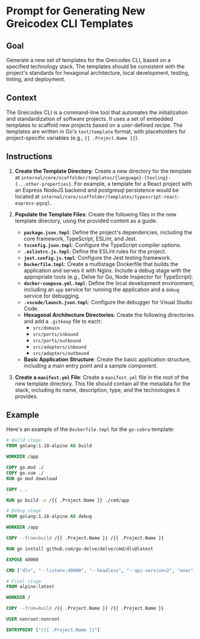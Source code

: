 # Prompt for Generating New Greicodex CLI Templates

## Goal

Generate a new set of templates for the Greicodex CLI, based on a specified technology stack. The templates should be consistent with the project's standards for hexagonal architecture, local development, testing, linting, and deployment.

## Context

The Greicodex CLI is a command-line tool that automates the initialization and standardization of software projects. It uses a set of embedded templates to scaffold new projects based on a user-defined recipe. The templates are written in Go's `text/template` format, with placeholders for project-specific variables (e.g., `{{ .Project.Name }}`).

## Instructions

1.  **Create the Template Directory**: Create a new directory for the template at `internal/core/scaffolder/templates/{language}-{tooling}-{...other-properties}`. For example, a template for a React project with an Express NodeJS backend and postgresql persistence would be located at `internal/core/scaffolder/templates/typescript-react-express-pgsql`.

2.  **Populate the Template Files**: Create the following files in the new template directory, using the provided content as a guide.

    *   **`package.json.tmpl`**: Define the project's dependencies, including the core framework, TypeScript, ESLint, and Jest.
    *   **`tsconfig.json.tmpl`**: Configure the TypeScript compiler options.
    *   **`.eslintrc.js.tmpl`**: Define the ESLint rules for the project.
    *   **`jest.config.js.tmpl`**: Configure the Jest testing framework.
    *   **`Dockerfile.tmpl`**: Create a multistage Dockerfile that builds the application and serves it with Nginx. Include a debug stage with the appropriate tools (e.g., Delve for Go, Node Inspector for TypeScript).
    *   **`docker-compose.yml.tmpl`**: Define the local development environment, including an `app` service for running the application and a `debug` service for debugging.
    *   **`.vscode/launch.json.tmpl`**: Configure the debugger for Visual Studio Code.
    *   **Hexagonal Architecture Directories**: Create the following directories and add a `.gitkeep` file to each:
        *   `src/domain`
        *   `src/ports/inbound`
        *   `src/ports/outbound`
        *   `src/adapters/inbound`
        *   `src/adapters/outbound`
    *   **Basic Application Structure**: Create the basic application structure, including a main entry point and a sample component.

3.  **Create a `manifest.yml` File**: Create a `manifest.yml` file in the root of the new template directory. This file should contain all the metadata for the stack, including its name, description, type, and the technologies it provides.

## Example

Here's an example of the `Dockerfile.tmpl` for the `go-cobra` template:

```Dockerfile
# Build stage
FROM golang:1.18-alpine AS build

WORKDIR /app

COPY go.mod ./
COPY go.sum ./
RUN go mod download

COPY . .

RUN go build -o /{{ .Project.Name }} ./cmd/app

# Debug stage
FROM golang:1.18-alpine AS debug

WORKDIR /app

COPY --from=build /{{ .Project.Name }} /{{ .Project.Name }}

RUN go install github.com/go-delve/delve/cmd/dlv@latest

EXPOSE 40000

CMD ["dlv", "--listen=:40000", "--headless", "--api-version=2", "exec", "/{{ .Project.Name }}"]

# Final stage
FROM alpine:latest

WORKDIR /

COPY --from=build /{{ .Project.Name }} /{{ .Project.Name }}

USER nonroot:nonroot

ENTRYPOINT ["/{{ .Project.Name }}"]
